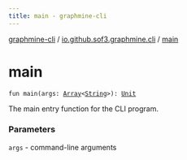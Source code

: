 ```yaml
---
title: main - graphmine-cli
---
```


[graphmine-cli](../index.html) / [io.github.sof3.graphmine.cli](index.html) / [main](./main.html)

# main

`fun main(args: `[`Array`](https://kotlinlang.org/api/latest/jvm/stdlib/kotlin/-array/index.html)`<`[`String`](https://kotlinlang.org/api/latest/jvm/stdlib/kotlin/-string/index.html)`>): `[`Unit`](https://kotlinlang.org/api/latest/jvm/stdlib/kotlin/-unit/index.html)

The main entry function for the CLI program.

### Parameters

`args` - command-line arguments